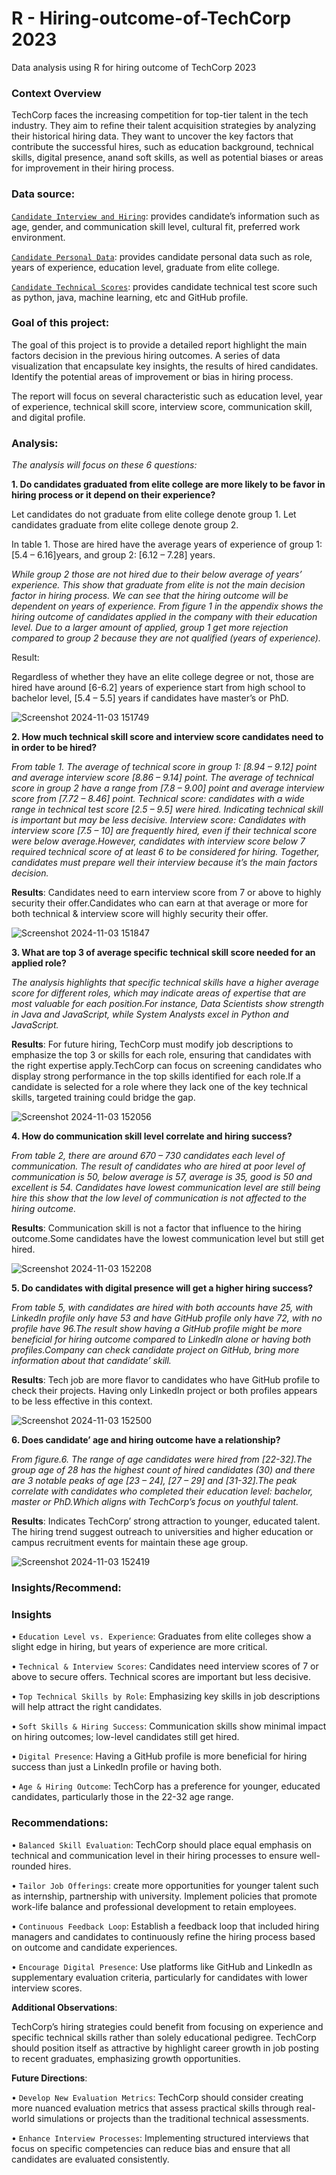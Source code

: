 # R - Hiring-outcome-of-TechCorp 2023
Data analysis using R for hiring outcome of TechCorp 2023

### Context Overview

TechCorp faces the increasing competition for top-tier talent in the tech industry. They aim to refine their talent acquisition strategies by analyzing their historical hiring data. They want to uncover the key factors that contribute the successful hires, such as education background, technical skills, digital presence, anand soft skills, as well as potential biases or areas for improvement in their hiring process.

### Data source:

[`Candidate Interview and Hiring`](https://github.com/Nichol2th/R---Hiring-outcome-of-TechCorp/blob/main/CandidateInterviewandHiring.csv): provides candidate’s information such as age, gender, and communication skill level, cultural fit, preferred work environment.

[`Candidate Personal Data`](https://github.com/Nichol2th/R---Hiring-outcome-of-TechCorp/blob/main/CandidatePersonalData.csv): provides candidate personal data such as role, years of experience, education level, graduate from elite college.

[`Candidate Technical Scores`](https://github.com/Nichol2th/R---Hiring-outcome-of-TechCorp/blob/main/CandidateTechicalScores.csv): provides candidate technical test score such as python, java, machine learning, etc and GitHub profile.

### Goal of this project:

The goal of this project is to provide a detailed report highlight the main factors decision in the previous hiring outcomes. A series of data visualization that encapsulate key insights, the results of hired candidates. Identify the potential areas of improvement or bias in hiring process.

The report will focus on several characteristic such as education level, year of experience, technical skill score, interview score, communication skill, and digital profile.

### Analysis:

*The analysis will focus on these 6 questions:*

**1. Do candidates graduated from elite college are more likely to be favor in hiring process or it depend on their experience?**
   
Let candidates do not graduate from elite college denote group 1.
Let candidates graduate from elite college denote group 2.

In table 1. Those are hired have the average years of experience of group 1: [5.4 – 6.16]years, and group 2: [6.12 – 7.28] years.

*While group 2 those are not hired due to their below average of years’ experience. This show that graduate from elite is not the main decision factor in hiring process. We can see that the hiring outcome will be dependent on years of experience. From figure 1 in the appendix shows the hiring outcome of candidates applied in the company with their education level. Due to a larger amount of applied, group 1 get more rejection compared to group 2 because they are not qualified (years of experience).*

Result:

Regardless of whether they have an elite college degree or not, those are hired have around [6-6.2] years of experience start from high school to bachelor level, [5.4 – 5.5] years if candidates have master’s or PhD.

![Screenshot 2024-11-03 151749](https://github.com/user-attachments/assets/5cf1fbea-8867-479b-88bd-266c67357693)


**2. How much technical skill score and interview score candidates need to in order to be hired?**

*From table 1. The average of technical score in group 1: [8.94 – 9.12] point and average interview score [8.86 – 9.14] point. The average of technical score in group 2 have a range from [7.8 – 9.00] point and average interview score from [7.72 – 8.46] point.
Technical score: candidates with a wide range in technical test score [2.5 – 9.5] were hired. Indicating technical skill is important but may be less decisive.
Interview score: Candidates with interview score [7.5 – 10] are frequently hired, even if their technical score were below average.However, candidates with interview score below 7 required technical score of at least 6 to be considered for hiring.
Together, candidates must prepare well their interview because it’s the main factors decision.*

**Results**:
Candidates need to earn interview score from 7 or above to highly security their offer.Candidates who can earn at that average or more for both technical & interview score will highly security their offer.

![Screenshot 2024-11-03 151847](https://github.com/user-attachments/assets/a8cc67f9-fbb6-4ee0-a106-3ab2dbcf066c)


**3. What are top 3 of average specific technical skill score needed for an applied role?**

*The analysis highlights that specific technical skills have a higher average score for different roles, which may indicate areas of expertise that are most valuable for each position.For instance, Data Scientists show strength in Java and JavaScript, while System Analysts excel in Python and JavaScript.*

**Results**:
For future hiring, TechCorp must modify job descriptions to emphasize the top 3 or skills for each role, ensuring that candidates with the right expertise apply.TechCorp can focus on screening candidates who display strong performance in the top skills identified for each role.If a candidate is selected for a role where they lack one of the key technical skills, targeted training could bridge the gap.

![Screenshot 2024-11-03 152056](https://github.com/user-attachments/assets/2b1a14cd-6844-49b0-ab92-b3744a9fb784)

   
**4. How do communication skill level correlate and hiring success?**

*From table 2, there are around 670 – 730 candidates each level of communication. The result of candidates who are hired at poor level of communication is 50, below average is 57, average is 35, good is 50 and excellent is 54. Candidates have lowest communication level are still being hire this show that the low level of communication is not affected to the hiring outcome.*

**Results**:
Communication skill is not a factor that influence to the hiring outcome.Some candidates have the lowest communication level but still get hired.

![Screenshot 2024-11-03 152208](https://github.com/user-attachments/assets/4f17e918-8d42-4d4e-9036-7a9eead7112d)
   
**5. Do candidates with digital presence will get a higher hiring success?**

*From table 5, with candidates are hired with both accounts have 25, with LinkedIn profile only have 53 and have GitHub profile only have 72, with no profile have 96.The result show having a GitHub profile might be more beneficial for hiring outcome compared to LinkedIn alone or having both profiles.Company can check candidate project on GitHub, bring more information about that candidate’ skill.*

**Results**:
Tech job are more flavor to candidates who have GitHub profile to check their projects. Having only LinkedIn project or both profiles appears to be less effective in this context.

![Screenshot 2024-11-03 152500](https://github.com/user-attachments/assets/60ce8be2-7ebb-47a8-b189-9f57b8ec3e4f)

  
**6. Does candidate’ age and hiring outcome have a relationship?**

*From figure.6. The range of age candidates were hired from [22-32].The group age of 28 has the highest count of hired candidates (30) and there are 3 notable peaks of age [23 – 24], [27 – 29] and [31-32].The peak correlate with candidates who completed their education level: bachelor, master or PhD.Which aligns with TechCorp’s focus on youthful talent.*

**Results**:
Indicates TechCorp’ strong attraction to younger, educated talent. The hiring trend suggest outreach to universities and higher education or campus recruitment events for maintain these age group.

![Screenshot 2024-11-03 152419](https://github.com/user-attachments/assets/fbe77ec7-b8f0-4b6b-bb08-bfb6045695b4)


### Insights/Recommend:

### Insights
• `Education Level vs. Experience`: Graduates from elite colleges show a slight edge in hiring, but years of experience are more critical.

• `Technical & Interview Scores`: Candidates need interview scores of 7 or above to secure offers. Technical scores are important but less decisive.

• `Top Technical Skills by Role`: Emphasizing key skills in job descriptions will help attract the right candidates.

• `Soft Skills & Hiring Success`: Communication skills show minimal impact on hiring outcomes; low-level candidates still get hired.

• `Digital Presence`: Having a GitHub profile is more beneficial for hiring success than just a LinkedIn profile or having both.

• `Age & Hiring Outcome`: TechCorp has a preference for younger, educated candidates, particularly those in the 22-32 age range.


### Recommendations:

• `Balanced Skill Evaluation`: TechCorp should place equal emphasis on technical and communication level in their hiring processes to ensure well-rounded hires.

• `Tailor Job Offerings`: create more opportunities for younger talent such as internship, partnership with university. Implement policies that promote work-life balance and professional development to retain employees.

• `Continuous Feedback Loop`: Establish a feedback loop that included hiring managers and candidates to continuously refine the hiring process based on outcome and candidate experiences.

• `Encourage Digital Presence`: Use platforms like GitHub and LinkedIn as supplementary evaluation criteria, particularly for candidates with lower interview scores.


**Additional Observations**:

TechCorp’s hiring strategies could benefit from focusing on experience and specific technical skills rather than solely educational pedigree. TechCorp should position itself as attractive by highlight career growth in job posting to recent graduates, emphasizing growth opportunities.

**Future Directions**:

• `Develop New Evaluation Metrics`: TechCorp should consider creating more nuanced evaluation metrics that assess practical skills through real-world
simulations or projects than the traditional technical assessments.

• `Enhance Interview Processes`: Implementing structured interviews that focus on specific competencies can reduce bias and ensure that all candidates are evaluated consistently.










